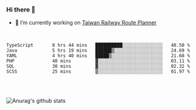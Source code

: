 ### Hi there 👋

- 🔭 I’m currently working on [Taiwan Railway Route Planner](https://github.com/Taiwan-Railway-Route-Planner)

<br/>

<!--START_SECTION:waka-->

```text
TypeScript       8 hrs 44 mins   ██████████░░░░░░░░░░░░░░░   40.50 %
Java             5 hrs 19 mins   ██████▒░░░░░░░░░░░░░░░░░░   24.69 %
YAML             4 hrs 40 mins   █████▒░░░░░░░░░░░░░░░░░░░   21.68 %
PHP              40 mins         ▓░░░░░░░░░░░░░░░░░░░░░░░░   03.11 %
SQL              30 mins         ▓░░░░░░░░░░░░░░░░░░░░░░░░   02.32 %
SCSS             25 mins         ▒░░░░░░░░░░░░░░░░░░░░░░░░   01.97 %
```

<!--END_SECTION:waka-->

<br/>
<br/>

![Anurag's github stats](https://github-readme-stats.vercel.app/api?username=DepickereSven&show_icons=true&theme=tokyonight)



<!--
**DepickereSven/DepickereSven** is a ✨ _special_ ✨ repository because its `README.md` (this file) appears on your GitHub profile.

Here are some ideas to get you started:

- 🔭 I’m currently working on ...
- 🌱 I’m currently learning ...
- 👯 I’m looking to collaborate on ...
- 🤔 I’m looking for help with ...
- 💬 Ask me about ...
- 📫 How to reach me: ...
- 😄 Pronouns: ...
- ⚡ Fun fact: ...
-->
